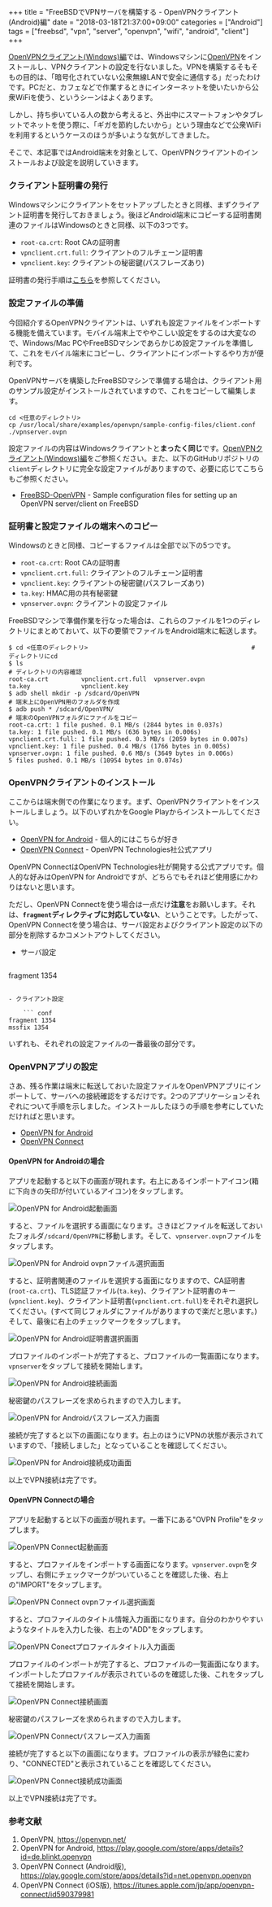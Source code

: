 +++
title = "FreeBSDでVPNサーバを構築する - OpenVPNクライアント(Android)編"
date = "2018-03-18T21:37:00+09:00"
categories = ["Android"]
tags = ["freebsd", "vpn", "server", "openvpn", "wifi", "android", "client"]
+++

[OpenVPNクライアント(Windows)編](/post/freebsd-openvpn-server-client/)では、Windowsマシンに[OpenVPN](https://openvpn.net/)をインストールし、VPNクライアントの設定を行ないました。VPNを構築するそもそもの目的は、「暗号化されていない公衆無線LANで安全に通信する」だったわけです。PCだと、カフェなどで作業するときにインターネットを使いたいから公衆WiFiを使う、というシーンはよくあります。

しかし、持ち歩いている人の数から考えると、外出中にスマートフォンやタブレットでネットを使う際に、「ギガを節約したいから」という理由などで公衆WiFiを利用するというケースのほうが多いような気がしてきました。

そこで、本記事ではAndroid端末を対象として、OpenVPNクライアントのインストールおよび設定を説明していきます。

### クライアント証明書の発行
Windowsマシンにクライアントをセットアップしたときと同様、まずクライアント証明書を発行しておきましょう。後ほどAndroid端末にコピーする証明書関連のファイルはWindowsのときと同様、以下の3つです。

- `root-ca.crt`: Root CAの証明書
- `vpnclient.crt.full`: クライアントのフルチェーン証明書
- `vpnclient.key`: クライアントの秘密鍵(パスフレーズあり)

証明書の発行手順は[こちら](/post/freebsd-private-ca-cert/)を参照してください。

### 設定ファイルの準備
今回紹介するOpenVPNクライアントは、いずれも設定ファイルをインポートする機能を備えています。モバイル端末上でややこしい設定をするのは大変なので、Windows/Mac PCやFreeBSDマシンであらかじめ設定ファイルを準備して、これをモバイル端末にコピーし、クライアントにインポートするやり方が便利です。

OpenVPNサーバを構築したFreeBSDマシンで準備する場合は、クライアント用のサンプル設定がインストールされていますので、これをコピーして編集します。

``` shell
cd <任意のディレクトリ>
cp /usr/local/share/examples/openvpn/sample-config-files/client.conf ./vpnserver.ovpn
```

設定ファイルの内容はWindowsクライアントと**まったく同じ**です。[OpenVPNクライアント(Windows)編](/post/freebsd-openvpn-server-client/)をご参照ください。また、以下のGitHubリポジトリの`client`ディレクトリに完全な設定ファイルがありますので、必要に応じてこちらもご参照ください。

- [FreeBSD-OpenVPN](https://github.com/tagattie/FreeBSD-OpenVPN) - Sample configuration files for setting up an OpenVPN server/client on FreeBSD

### 証明書と設定ファイルの端末へのコピー
Windowsのときと同様、コピーするファイルは全部で以下の5つです。

- `root-ca.crt`: Root CAの証明書
- `vpnclient.crt.full`: クライアントのフルチェーン証明書
- `vpnclient.key`: クライアントの秘密鍵(パスフレーズあり)
- `ta.key`: HMAC用の共有秘密鍵
- `vpnserver.ovpn`: クライアントの設定ファイル

FreeBSDマシンで準備作業を行なった場合は、これらのファイルを1つのディレクトリにまとめておいて、以下の要領でファイルをAndroid端末に転送します。

``` shell-session
$ cd <任意のディレクトリ>                                             # ディレクトリにcd
$ ls                                                                  # ディレクトリの内容確認
root-ca.crt         vpnclient.crt.full  vpnserver.ovpn
ta.key              vpnclient.key
$ adb shell mkdir -p /sdcard/OpenVPN                                  # 端末上にOpenVPN用のフォルダを作成
$ adb push * /sdcard/OpenVPN/                                         # 端末のOpenVPNフォルダにファイルをコピー
root-ca.crt: 1 file pushed. 0.1 MB/s (2844 bytes in 0.037s)
ta.key: 1 file pushed. 0.1 MB/s (636 bytes in 0.006s)
vpnclient.crt.full: 1 file pushed. 0.3 MB/s (2059 bytes in 0.007s)
vpnclient.key: 1 file pushed. 0.4 MB/s (1766 bytes in 0.005s)
vpnserver.ovpn: 1 file pushed. 0.6 MB/s (3649 bytes in 0.006s)
5 files pushed. 0.1 MB/s (10954 bytes in 0.074s)
```

### OpenVPNクライアントのインストール
ここからは端末側での作業になります。まず、OpenVPNクライアントをインストールしましょう。以下のいずれかをGoogle Playからインストールしてください。

- [OpenVPN for Android](https://play.google.com/store/apps/details?id=de.blinkt.openvpn) - 個人的にはこちらが好き
- [OpenVPN Connect](https://play.google.com/store/apps/details?id=net.openvpn.openvpn) - OpenVPN Technologies社公式アプリ

OpenVPN ConnectはOpenVPN Technologies社が開発する公式アプリです。個人的な好みはOpenVPN for Androidですが、どちらでもそれほど使用感にかわりはないと思います。

ただし、OpenVPN Connectを使う場合は一点だけ**注意**をお願いします。それは、**`fragment`ディレクティブに対応していない**、ということです。したがって、OpenVPN Connectを使う場合は、サーバ設定およびクライアント設定の以下の部分を削除するかコメントアウトしてください。

- サーバ設定

    ``` conf
fragment 1354
```

- クライアント設定

    ``` conf
fragment 1354
mssfix 1354
```

いずれも、それぞれの設定ファイルの一番最後の部分です。

### OpenVPNアプリの設定
さあ、残る作業は端末に転送しておいた設定ファイルをOpenVPNアプリにインポートして、サーバへの接続確認をするだけです。2つのアプリケーションそれぞれについて手順を示しました。インストールしたほうの手順を参考にしていただければと思います。

- [OpenVPN for Android](#openvpn-for-androidの場合)
- [OpenVPN Connect](#openvpn-connectの場合)

#### OpenVPN for Androidの場合
アプリを起動すると以下の画面が現れます。右上にあるインポートアイコン(箱に下向きの矢印が付いているアイコン)をタップします。

![OpenVPN for Android起動画面](/img/openvpn/openvpn-for-android-initial.png)

すると、ファイルを選択する画面になります。さきほどファイルを転送しておいたフォルダ`/sdcard/OpenVPN`に移動します。そして、`vpnserver.ovpn`ファイルをタップします。

![OpenVPN for Android ovpnファイル選択画面](/img/openvpn/openvpn-for-android-select-ovpn.png)

すると、証明書関連のファイルを選択する画面になりますので、CA証明書(`root-ca.crt`)、TLS認証ファイル(`ta.key`)、クライアント証明書のキー(`vpnclient.key`)、クライアント証明書(`vpnclient.crt.full`)をそれぞれ選択してください。(すべて同じフォルダにファイルがありますので楽だと思います。) そして、最後に右上のチェックマークをタップします。

![OpenVPN for Android証明書選択画面](/img/openvpn/openvpn-for-android-select-cert.png)

プロファイルのインポートが完了すると、プロファイルの一覧画面になります。`vpnserver`をタップして接続を開始します。

![OpenVPN for Android接続画面](/img/openvpn/openvpn-for-android-connect.png)

秘密鍵のパスフレーズを求められますので入力します。

![OpenVPN for Androidパスフレーズ入力画面](/img/openvpn/openvpn-for-android-passphrase.png)

接続が完了すると以下の画面になります。右上のほうにVPNの状態が表示されていますので、「接続しました」となっていることを確認してください。

![OpenVPN for Android接続成功画面](/img/openvpn/openvpn-for-android-success.png)

以上でVPN接続は完了です。

#### OpenVPN Connectの場合
アプリを起動すると以下の画面が現れます。一番下にある"OVPN Profile"をタップします。

![OpenVPN Connect起動画面](/img/openvpn/openvpn-connect-initial.png)

すると、プロファイルをインポートする画面になります。`vpnserver.ovpn`をタップし、右側にチェックマークがついていることを確認した後、右上の"IMPORT"をタップします。

![OpenVPN Connect ovpnファイル選択画面](/img/openvpn/openvpn-connect-select-ovpn.png)

すると、プロファイルのタイトル情報入力画面になります。自分のわかりやすいようなタイトルを入力した後、右上の"ADD"をタップします。

![OpenVPN Conectプロファイルタイトル入力画面](/img/openvpn/openvpn-connect-set-profile-title.png)

プロファイルのインポートが完了すると、プロファイルの一覧画面になります。インポートしたプロファイルが表示されているのを確認した後、これをタップして接続を開始します。

![OpenVPN Connect接続画面](/img/openvpn/openvpn-connect-connect.png)

秘密鍵のパスフレーズを求められますので入力します。

![OpenVPN Connectパスフレーズ入力画面](/img/openvpn/openvpn-connect-passphrase.png)

接続が完了すると以下の画面になります。プロファイルの表示が緑色に変わり、"CONNECTED"と表示されていることを確認してください。

![OpenVPN Connect接続成功画面](/img/openvpn/openvpn-connect-success.png)

以上でVPN接続は完了です。

### 参考文献
1. OpenVPN, https://openvpn.net/
1. OpenVPN for Android, https://play.google.com/store/apps/details?id=de.blinkt.openvpn
1. OpenVPN Connect (Android版), https://play.google.com/store/apps/details?id=net.openvpn.openvpn
1. OpenVPN Connect (iOS版), https://itunes.apple.com/jp/app/openvpn-connect/id590379981
